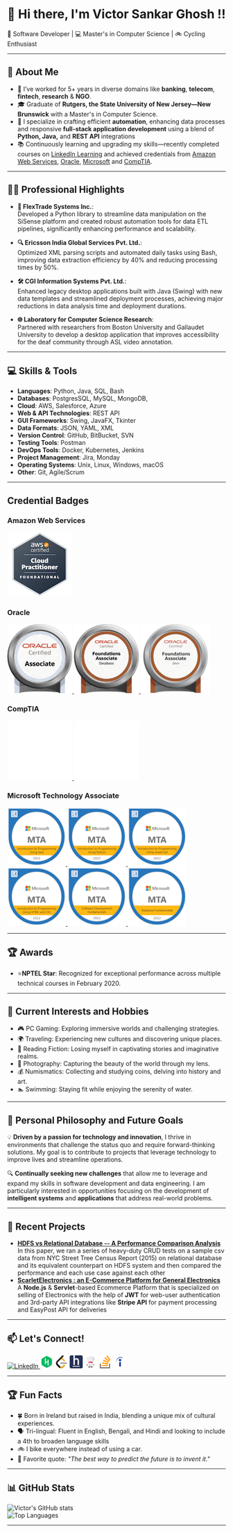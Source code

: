 

# 👋 Hi there, I'm **Victor Sankar Ghosh** !!  

🚀 Software Developer | 💻 Master's in Computer Science | 🚲 Cycling Enthusiast  

---

## 🌟 About Me  
- 💼 I’ve worked for 5+ years in diverse domains like **banking**, **telecom**, **fintech**, **research** & **NGO**.  
- 🎓 Graduate of **Rutgers, the State University of New Jersey—New Brunswick** with a Master's in Computer Science.  
- 🤖 I specialize in crafting efficient **automation**, enhancing data processes and responsive **full-stack application development** using a blend of **Python, Java,** and **REST API** integrations  
- 📚 Continuously learning and upgrading my skills—recently completed courses on [LinkedIn Learning](https://www.linkedin.com/learning/) and achieved credentials from [Amazon Web Services](https://www.aws.training/Certification), [Oracle](https://www.oracle.com/education/), [Microsoft](https://learn.microsoft.com/en-us/training/) and [CompTIA](https://www.comptia.org/).  

---

## 👨‍💼 Professional Highlights  

- **🧩 FlexTrade Systems Inc.**:  
  Developed a Python library to streamline data manipulation on the SiSense platform and created robust automation tools for data ETL pipelines, significantly enhancing performance and scalability.  

- **🔍 Ericsson India Global Services Pvt. Ltd.**:  
  Optimized XML parsing scripts and automated daily tasks using Bash, improving data extraction efficiency by 40% and reducing processing times by 50%.  

- **🛠️ CGI Information Systems Pvt. Ltd.**:  
  Enhanced legacy desktop applications built with Java (Swing) with new data templates and streamlined deployment processes, achieving major reductions in data analysis time and deployment durations.  

- **🌐 Laboratory for Computer Science Research**:  
  Partnered with researchers from Boston University and Gallaudet University to develop a desktop application that improves accessibility for the deaf community through ASL video annotation.

---
## 💻 Skills & Tools  
- **Languages**: Python, Java, SQL, Bash  
- **Databases**: PostgresSQL, MySQL, MongoDB,
- **Cloud**: AWS, Salesforce, Azure
- **Web & API Technologies**: REST API
- **GUI Frameworks**: Swing, JavaFX, Tkinter 
- **Data Formats**: JSON, YAML, XML
- **Version Control**: GitHub, BitBucket, SVN
- **Testing Tools**: Postman
- **DevOps Tools**: Docker, Kubernetes, Jenkins  
- **Project Management**: Jira, Monday
- **Operating Systems**: Unix, Linux, Windows, macOS
- **Other**: Git, Agile/Scrum  

---
## Credential Badges

### Amazon Web Services
<a href="https://www.credly.com/badges/7e3695cb-427c-4bdb-919d-2e99e792d8aa/public_url" target="_blank">
  <img src="Badges/AWS CP Logo.png" alt="AWS Certification Badge" width="150"/>
</a>

### Oracle
<a href="https://catalog-education.oracle.com/pls/certview/sharebadge?id=F6587FDC9321328C29A409A08BA725610098E779A36DD6677B71C1261CB693BF" target="_blank">
  <img src="Badges/OCA Logo - Java SE8.jpg" alt="Oracle Certified Associate Badge" width="150"/>
</a>
<a href="https://catalog-education.oracle.com/ords/certview/sharebadge?id=FC2AA1C1D9535F310C6294327043AD7D89BA8199CE99B43410B8D76186B6019C" target="_blank">
  <img src="Badges/OCFA Logo - Database.jpg" alt="Oracle Certified Foundations Associate Badge" width="150"/>
</a>
<a href="https://www.credly.com/badges/405d0fb1-efe7-4f45-9ed1-fb1a8e6db56b/public_url" target="_blank">
  <img src="Badges/OCFA Logo - Java.png" alt="Oracle Certified Foundations Associate Badge" width="160"/>
</a>

### CompTIA
<a href="https://www.credly.com/badges/bdfcc908-8295-4e08-b536-d562b55d7307/public_url" target="_blank">
  <picture>
      <img src="Badges/ITF+ Logo Certified WHITE.png" alt="CompTIA Certified ITF+ Badge" width="150"/>
  </picture>
</a>
<a href="https://www.credly.com/badges/205141e5-76fc-4e96-9a51-f1e803b5d8ad/public_url" target="_blank">
  <picture>
      <img src="Badges/Cloud Essentials+ Logo Certified WHITE.png" alt="CompTIA Certified Cloud Essentials+ Badge" width="150"/>
  </picture>
</a>

### Microsoft Technology Associate
<a href="https://www.credly.com/badges/d7ef8167-ee6c-4c61-89df-83a966252586/public_url" target="_blank">
  <img src="Badges/MTA Logo - Java.png" alt="Microsoft Technology Associate Certification Badge" width="135"/>
</a>
<a href="https://www.credly.com/badges/2e5963c8-4015-4f6f-af82-03c8b8dbcaab/public_url" target="_blank">
  <img src="Badges/MTA Logo - Python.png" alt="Microsoft Certification Badge" width="135"/>
</a>
<a href="https://www.credly.com/badges/321c7f04-84d0-472a-bcc2-f9d2b390cf57/public_url" target="_blank">
  <img src="Badges/MTA Logo - JavaScript.png" alt="Microsoft Certification Badge" width="135"/>
</a>
<a href="https://www.credly.com/badges/9168171a-89ca-4fe8-b62d-35cf8d1e2136/public_url" target="_blank">
  <img src="Badges/MTA Logo - HTML & CSS.png" alt="Microsoft Certification Badge" width="135"/>
</a>
<a href="https://www.credly.com/badges/8b76c02c-aad9-4a78-9a22-1fceb5462908/public_url" target="_blank">
  <img src="Badges/MTA Logo - Software Fundamentals.png" alt="Microsoft Certification Badge" width="135"/>
</a>
<a href="https://www.credly.com/badges/210e1613-180e-45fa-a6fa-20225f3ff035/public_url" target="_blank">
  <img src="Badges/MTA Logo - Database Fundamentals.png" alt="Microsoft Certification Badge" width="135"/>
</a>


---

## 🏆 Awards
- ⭐**NPTEL Star**: Recognized for exceptional performance across multiple technical courses in February 2020.

---

## 🔭 Current Interests and Hobbies 
- 🎮 PC Gaming: Exploring immersive worlds and challenging strategies.
- 🌍 Traveling: Experiencing new cultures and discovering unique places.
- 📖 Reading Fiction: Losing myself in captivating stories and imaginative realms.
- 📸 Photography: Capturing the beauty of the world through my lens.
- 💰 Numismatics: Collecting and studying coins, delving into history and art.
- 🏊 Swimming: Staying fit while enjoying the serenity of water. 

---
## 🌱 Personal Philosophy and Future Goals  

💡 **Driven by a passion for technology and innovation**, I thrive in environments that challenge the status quo and require forward-thinking solutions. My goal is to contribute to projects that leverage technology to improve lives and streamline operations.

🔍 **Continually seeking new challenges** that allow me to leverage and expand my skills in software development and data engineering. I am particularly interested in opportunities focusing on the development of **intelligent systems** and **applications** that address real-world problems.  

---



## 🌱 Recent Projects  
- **[HDFS vs Relational Database -- A Performance Comparison Analysis](https://github.com/VictorSGhosh/NYC_StreetCensus_HDFS)**  
  In this paper, we ran a series of heavy-duty CRUD tests on a sample csv data from NYC Street Tree Census Report (2015) on relational database and its equivalent counterpart on HDFS system and then compared the performance and each use case against each other  
- **[ScarletElectronics : an E-Commerce Platform for General Electronics](https://github.com/VictorSGhosh/Scarlet_ECommerce)**  
  A **Node.js** & **Servlet**-based Ecommerce Platform that is specialized on selling of Electronics with the help of **JWT** for web-user authentication and 3rd-party API integrations like **Stripe API** for payment processing and EasyPost API for deliveries  

---

## 📫 Let's Connect!
<a href="https://www.linkedin.com/in/victor-sankar-ghosh" target="_blank">
  <img src="https://upload.wikimedia.org/wikipedia/commons/c/ca/LinkedIn_logo_initials.png" alt="LinkedIn" height="30" width="30">
</a>
<a href="https://www.hackerrank.com/VictorSGhosh" target="_blank" style="display:inline-block; margin: 0px;">
  <img src="Icons/HackerRank.png" alt="HackerRank" height="30" width="30">
</a>
<a href="https://leetcode.com/VictorSG/" target="_blank" style="display:inline-block; margin: 0px;">
  <img src="Icons/Leetcode.svg" alt="LeetCode" height="30" width="30">
</a>
<a href="https://www.hackerearth.com/@victorsankarghosh95" target="_blank" style="display:inline-block; margin: 0px;">
  <img src="Icons/HackerEarth.gif" alt="HackerEarth" height="30" width="30">
</a>
<a href="https://www.codechef.com/users/victor_s_ghosh" target="_blank" style="display:inline-block; margin: 0px;">
  <img src="Icons/CodeChef.png" alt="CodeChef" height="30" width="30">
</a>
<a href="https://stackoverflow.com/users/7634312/victor-sankar-ghosh" target="_blank" style="display:inline-block; margin: 0px;">
  <img src="Icons/StackOverflow.svg" alt="StackOverflow" height="30" width="30">
</a>
<a href="https://profile.indeed.com/p/victorg-fmqvcpv" target="_blank" style="display:inline-block; margin: 0px;">
  <img src="Icons/Indeed.png" alt="Indeed" height="30" width="30">
</a>

---

## 🏆 Fun Facts  
- 🍀 Born in Ireland but raised in India, blending a unique mix of cultural experiences.
- 🗣️ Tri-lingual: Fluent in English, Bengali, and Hindi and looking to include a 4th to broaden language skills 
- 🚲 I bike everywhere instead of using a car.
- 🌟 Favorite quote: *"The best way to predict the future is to invent it."*  

---

## 📊 GitHub Stats  

![Victor's GitHub stats](https://github-readme-stats.vercel.app/api?username=VictorSGhosh&show_icons=true&theme=radical)  
![Top Languages](https://github-readme-stats.vercel.app/api/top-langs/?username=VictorSGhosh&layout=compact&theme=radical)  

---